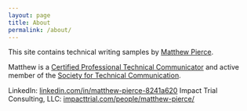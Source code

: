 ```yaml
---
layout: page
title: About
permalink: /about/
---
```


This site contains technical writing samples by <a href="https://www.linkedin.com/in/matthew-pierce-8241a620/" target="_blank">Matthew Pierce</a>.  

Matthew is a <a href="https://www.credly.com/badges/a7b418e6-3868-4e52-97d9-6a3acae44810" target="_blank">Certified Professional Technical Communicator</a> and active member of the <a href="https://www.stc.org" target="_blank">Society for Technical Communication</a>. 

LinkedIn: [linkedin.com/in/matthew-pierce-8241a620](https://www.linkedin.com/in/matthew-pierce-8241a620
)
Impact Trial Consulting, LLC: [impacttrial.com/people/matthew-pierce/](https://www.impacttrial.com/people/matthew-pierce/)